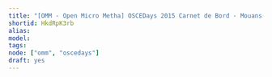 ```yaml
---
title: "[OMM - Open Micro Metha] OSCEDays 2015 Carnet de Bord - Mouans-Sartoux"
shortid: HkdRpK3rb
alias:
model:
tags:
node: ["omm", "oscedays"]
draft: yes
---
```

